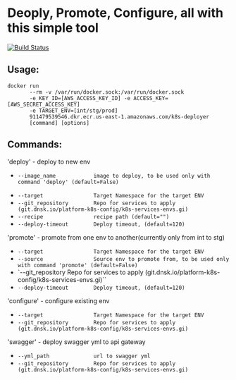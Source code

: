 # Deoply, Promote, Configure, all with this simple tool

[![Build Status](http://drone-io.heed-dev.io/api/badges/heed-dev/deployer/status.svg)](http://drone-io.heed-dev.io/heed-dev/deployer)

## Usage:

```
docker run
       --rm -v /var/run/docker.sock:/var/run/docker.sock
       -e KEY_ID=[AWS_ACCESS_KEY_ID] -e ACCESS_KEY=[AWS_SECRET_ACCESS_KEY]
       -e TARGET_ENV=[int/stg/prod]         
       911479539546.dkr.ecr.us-east-1.amazonaws.com/k8s-deployer
       [command] [options]
```
                
        


## Commands:
>

'deploy'         - deploy to new env
>
* `--image_name            image to deploy, to be used only with command 'deploy' (default=False)`
>
* `--target                Target Namespace for the target ENV`
* `--git_repository        Repo for services to apply (git.dnsk.io/platform-k8s-config/k8s-services-envs.gi)`
* `--recipe                recipe path (default="")`
* `--deploy-timeout        Deploy timeout, (default=120)`

>

'promote'        - promote from one env to another(currently only from int to stg)
>
* `--target                Target Namespace for the target ENV`
* `--source                Source env to promote from, to be used only with command 'promote' (default=False)`
* `--git_repository        Repo for services to apply (git.dnsk.io/platform-k8s-config/k8s-services-envs.gi)``
* `--deploy-timeout        Deploy timeout, (default=120)`
 

>

'configure'      - configure existing env
>
* `--target                Target Namespace for the target ENV`
* `--git_repository        Repo for services to apply (git.dnsk.io/platform-k8s-config/k8s-services-envs.gi)`

>

'swagger'       - deploy swagger yml to api gateway 
>
* `--yml_path              url to swagger yml`
* `--git_repository        Repo for services to apply (git.dnsk.io/platform-k8s-config/k8s-services-envs.gi)`




